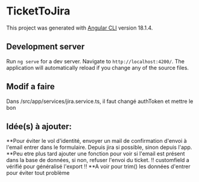 # TicketToJira

This project was generated with [Angular CLI](https://github.com/angular/angular-cli) version 18.1.4.

## Development server

Run `ng serve` for a dev server. Navigate to `http://localhost:4200/`. The application will automatically reload if you change any of the source files.

## Modif a faire

Dans /src/app/services/jira.service.ts, il faut changé authToken et mettre le bon

## Idée(s) à ajouter:

**Pour éviter le vol d'identité, envoyer un mail de confirmation d'envoi à l'email entrer dans le formulaire. Depuis jira si possible, sinon depuis l'app.
**Peu etre plus tard ajouter une fonction pour voir si l'email est présent dans la base de données, si non, refuser l'envoi du ticket.
!! customfield a vérifié pour généralisé l'export !!
**A voir pour trim() les données d'entrer pour éviter tout problème

